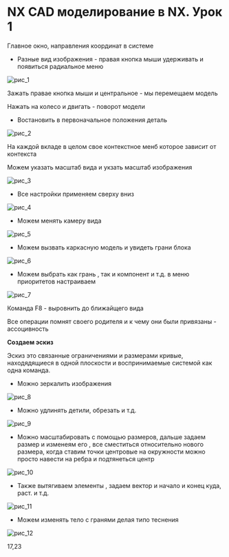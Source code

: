 # NX CAD моделирование в NX. Урок 1

Главное окно, направления координат в системе

- Разные вид изображения - правая кнопка мыши удерживать и появиться радиальное меню

![рис_1](./img_nx/рис_1.png)

Зажать правае кнопка мыши и центральное - мы перемещаем модель

Нажать на колесо и двигать - поворот модели

- Востановить в первоначальное положения деталь

![рис_2](./img_nx/рис_2.png)

На каждой вкладе в целом свое контекстное менб которое зависит от контекста

Можем указать масштаб вида и укзать масштаб изображения

![рис_3](./img_nx/рис_3.png)

- Все настройки применяем сверху вниз

![рис_4](./img_nx/рис_4.png) 

- Можем менять камеру вида

![рис_5](./img_nx/рис_5.png) 

- Можем вызвать каркасную модель и увидеть грани блока

![рис_6](./img_nx/рис_6.png) 

- Можем выбрать как грань , так и компонент и т.д. в меню приоритетов настраиваем

![рис_7](./img_nx/рис_7.png)

Команда F8 - выровнить до ближайщего вида

Все операции помнят своего родителя и к чему они были привязаны - ассоцивность

**Создаем эскиз**

Эскиз это связанные ограничениями и размерами кривые, находядящиеся в одной плоскости и воспринимаемые системой как одна команда.

- Можно зеркалить изображения

![рис_8](./img_nx/рис_8.png)

- Можно удлинять детили, обрезать и т.д.

![рис_9](./img_nx/рис_9.png)

- Можно масштабировать с помощью размеров, дальше задаем размер и изменеям его , все сместиться относительно нового размера, когда ставим точки центровые на окружности можно просто навести на ребра и подтянеться центр

![рис_10](./img_nx/рис_10.png)

- Также вытягиваем элементы , задаем вектор и начало и конец куда, раст. и т.д.

![рис_11](./img_nx/рис_11.png)

- Можем изменять тело с гранями делая типо теснения

![рис_12](./img_nx/рис_12.png)

17,23